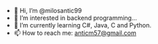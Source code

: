 - 👋 Hi, I’m @milosantic99
- 👀 I’m interested in backend programming...
- 🌱 I’m currently learning C#, Java, C and Python.
- 📫 How to reach me: anticm57@gmail.com

